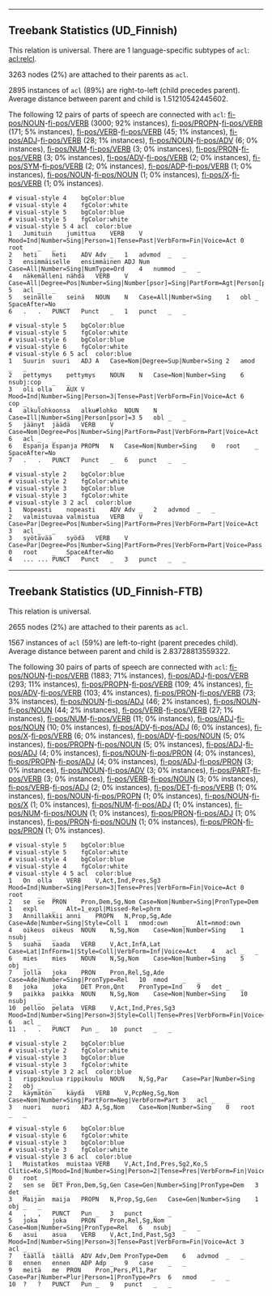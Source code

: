 

--------------------------------------------------------------------------------

## Treebank Statistics (UD_Finnish)

This relation is universal.
There are 1 language-specific subtypes of `acl`: [acl:relcl]().

3263 nodes (2%) are attached to their parents as `acl`.

2895 instances of `acl` (89%) are right-to-left (child precedes parent).
Average distance between parent and child is 1.51210542445602.

The following 12 pairs of parts of speech are connected with `acl`: [fi-pos/NOUN]()-[fi-pos/VERB]() (3000; 92% instances), [fi-pos/PROPN]()-[fi-pos/VERB]() (171; 5% instances), [fi-pos/VERB]()-[fi-pos/VERB]() (45; 1% instances), [fi-pos/ADJ]()-[fi-pos/VERB]() (28; 1% instances), [fi-pos/NOUN]()-[fi-pos/ADV]() (6; 0% instances), [fi-pos/NUM]()-[fi-pos/VERB]() (3; 0% instances), [fi-pos/PRON]()-[fi-pos/VERB]() (3; 0% instances), [fi-pos/ADV]()-[fi-pos/VERB]() (2; 0% instances), [fi-pos/SYM]()-[fi-pos/VERB]() (2; 0% instances), [fi-pos/ADP]()-[fi-pos/VERB]() (1; 0% instances), [fi-pos/NOUN]()-[fi-pos/NOUN]() (1; 0% instances), [fi-pos/X]()-[fi-pos/VERB]() (1; 0% instances).


~~~ conllu
# visual-style 4	bgColor:blue
# visual-style 4	fgColor:white
# visual-style 5	bgColor:blue
# visual-style 5	fgColor:white
# visual-style 5 4 acl	color:blue
1	Jumituin	jumittua	VERB	V	Mood=Ind|Number=Sing|Person=1|Tense=Past|VerbForm=Fin|Voice=Act	0	root	_	_
2	heti	heti	ADV	Adv	_	1	advmod	_	_
3	ensimmäiselle	ensimmäinen	ADJ	Num	Case=All|Number=Sing|NumType=Ord	4	nummod	_	_
4	näkemälleni	nähdä	VERB	V	Case=All|Degree=Pos|Number=Sing|Number[psor]=Sing|PartForm=Agt|Person[psor]=1|VerbForm=Part|Voice=Act	5	acl	_	_
5	seinälle	seinä	NOUN	N	Case=All|Number=Sing	1	obl	_	SpaceAfter=No
6	.	.	PUNCT	Punct	_	1	punct	_	_

~~~


~~~ conllu
# visual-style 5	bgColor:blue
# visual-style 5	fgColor:white
# visual-style 6	bgColor:blue
# visual-style 6	fgColor:white
# visual-style 6 5 acl	color:blue
1	Suurin	suuri	ADJ	A	Case=Nom|Degree=Sup|Number=Sing	2	amod	_	_
2	pettymys	pettymys	NOUN	N	Case=Nom|Number=Sing	6	nsubj:cop	_	_
3	oli	olla	AUX	V	Mood=Ind|Number=Sing|Person=3|Tense=Past|VerbForm=Fin|Voice=Act	6	cop	_	_
4	alkulohkoonsa	alku#lohko	NOUN	N	Case=Ill|Number=Sing|Person[psor]=3	5	obl	_	_
5	jäänyt	jäädä	VERB	V	Case=Nom|Degree=Pos|Number=Sing|PartForm=Past|VerbForm=Part|Voice=Act	6	acl	_	_
6	Espanja	Espanja	PROPN	N	Case=Nom|Number=Sing	0	root	_	SpaceAfter=No
7	.	.	PUNCT	Punct	_	6	punct	_	_

~~~


~~~ conllu
# visual-style 2	bgColor:blue
# visual-style 2	fgColor:white
# visual-style 3	bgColor:blue
# visual-style 3	fgColor:white
# visual-style 3 2 acl	color:blue
1	Nopeasti	nopeasti	ADV	Adv	_	2	advmod	_	_
2	valmistuvaa	valmistua	VERB	V	Case=Par|Degree=Pos|Number=Sing|PartForm=Pres|VerbForm=Part|Voice=Act	3	acl	_	_
3	syötävää	syödä	VERB	V	Case=Par|Degree=Pos|Number=Sing|PartForm=Pres|VerbForm=Part|Voice=Pass	0	root	_	SpaceAfter=No
4	...	...	PUNCT	Punct	_	3	punct	_	_

~~~




--------------------------------------------------------------------------------

## Treebank Statistics (UD_Finnish-FTB)

This relation is universal.

2655 nodes (2%) are attached to their parents as `acl`.

1567 instances of `acl` (59%) are left-to-right (parent precedes child).
Average distance between parent and child is 2.83728813559322.

The following 30 pairs of parts of speech are connected with `acl`: [fi-pos/NOUN]()-[fi-pos/VERB]() (1883; 71% instances), [fi-pos/ADJ]()-[fi-pos/VERB]() (293; 11% instances), [fi-pos/PROPN]()-[fi-pos/VERB]() (109; 4% instances), [fi-pos/ADV]()-[fi-pos/VERB]() (103; 4% instances), [fi-pos/PRON]()-[fi-pos/VERB]() (73; 3% instances), [fi-pos/NOUN]()-[fi-pos/ADJ]() (46; 2% instances), [fi-pos/NOUN]()-[fi-pos/NOUN]() (44; 2% instances), [fi-pos/VERB]()-[fi-pos/VERB]() (27; 1% instances), [fi-pos/NUM]()-[fi-pos/VERB]() (11; 0% instances), [fi-pos/ADJ]()-[fi-pos/NOUN]() (10; 0% instances), [fi-pos/ADV]()-[fi-pos/ADJ]() (6; 0% instances), [fi-pos/X]()-[fi-pos/VERB]() (6; 0% instances), [fi-pos/ADV]()-[fi-pos/NOUN]() (5; 0% instances), [fi-pos/PROPN]()-[fi-pos/NOUN]() (5; 0% instances), [fi-pos/ADJ]()-[fi-pos/ADJ]() (4; 0% instances), [fi-pos/NOUN]()-[fi-pos/PRON]() (4; 0% instances), [fi-pos/PROPN]()-[fi-pos/ADJ]() (4; 0% instances), [fi-pos/ADJ]()-[fi-pos/PRON]() (3; 0% instances), [fi-pos/NOUN]()-[fi-pos/ADV]() (3; 0% instances), [fi-pos/PART]()-[fi-pos/VERB]() (3; 0% instances), [fi-pos/VERB]()-[fi-pos/NOUN]() (3; 0% instances), [fi-pos/VERB]()-[fi-pos/ADJ]() (2; 0% instances), [fi-pos/DET]()-[fi-pos/VERB]() (1; 0% instances), [fi-pos/NOUN]()-[fi-pos/PROPN]() (1; 0% instances), [fi-pos/NOUN]()-[fi-pos/X]() (1; 0% instances), [fi-pos/NUM]()-[fi-pos/ADJ]() (1; 0% instances), [fi-pos/NUM]()-[fi-pos/NOUN]() (1; 0% instances), [fi-pos/PRON]()-[fi-pos/ADJ]() (1; 0% instances), [fi-pos/PRON]()-[fi-pos/NOUN]() (1; 0% instances), [fi-pos/PRON]()-[fi-pos/PRON]() (1; 0% instances).


~~~ conllu
# visual-style 5	bgColor:blue
# visual-style 5	fgColor:white
# visual-style 4	bgColor:blue
# visual-style 4	fgColor:white
# visual-style 4 5 acl	color:blue
1	On	olla	VERB	V,Act,Ind,Pres,Sg3	Mood=Ind|Number=Sing|Person=3|Tense=Pres|VerbForm=Fin|Voice=Act	0	root	_	_
2	se	se	PRON	Pron,Dem,Sg,Nom	Case=Nom|Number=Sing|PronType=Dem	1	expl	_	Alt=1_expl|Missed-Rel=phrm
3	Annillakkii	anni	PROPN	N,Prop,Sg,Ade	Case=Ade|Number=Sing|Style=Coll	1	nmod:own	_	Alt=nmod:own
4	oikeus	oikeus	NOUN	N,Sg,Nom	Case=Nom|Number=Sing	1	nsubj	_	_
5	suaha	saada	VERB	V,Act,InfA,Lat	Case=Lat|InfForm=1|Style=Coll|VerbForm=Inf|Voice=Act	4	acl	_	_
6	mies	mies	NOUN	N,Sg,Nom	Case=Nom|Number=Sing	5	obj	_	_
7	jolla	joka	PRON	Pron,Rel,Sg,Ade	Case=Ade|Number=Sing|PronType=Rel	10	nmod	_	_
8	joka	joka	DET	Pron,Qnt	PronType=Ind	9	det	_	_
9	paikka	paikka	NOUN	N,Sg,Nom	Case=Nom|Number=Sing	10	nsubj	_	_
10	pelloo	pelata	VERB	V,Act,Ind,Pres,Sg3	Mood=Ind|Number=Sing|Person=3|Style=Coll|Tense=Pres|VerbForm=Fin|Voice=Act	6	acl	_	_
11	.	.	PUNCT	Pun	_	10	punct	_	_

~~~


~~~ conllu
# visual-style 2	bgColor:blue
# visual-style 2	fgColor:white
# visual-style 3	bgColor:blue
# visual-style 3	fgColor:white
# visual-style 3 2 acl	color:blue
1	rippikoulua	rippikoulu	NOUN	N,Sg,Par	Case=Par|Number=Sing	2	obj	_	_
2	käymätön	käydä	VERB	V,PcpNeg,Sg,Nom	Case=Nom|Number=Sing|PartForm=Neg|VerbForm=Part	3	acl	_	_
3	nuori	nuori	ADJ	A,Sg,Nom	Case=Nom|Number=Sing	0	root	_	_

~~~


~~~ conllu
# visual-style 6	bgColor:blue
# visual-style 6	fgColor:white
# visual-style 3	bgColor:blue
# visual-style 3	fgColor:white
# visual-style 3 6 acl	color:blue
1	Muistatkos	muistaa	VERB	V,Act,Ind,Pres,Sg2,Ko,S	Clitic=Ko,S|Mood=Ind|Number=Sing|Person=2|Tense=Pres|VerbForm=Fin|Voice=Act	0	root	_	_
2	sen	se	DET	Pron,Dem,Sg,Gen	Case=Gen|Number=Sing|PronType=Dem	3	det	_	_
3	Maijan	maija	PROPN	N,Prop,Sg,Gen	Case=Gen|Number=Sing	1	obj	_	_
4	,	,	PUNCT	Pun	_	3	punct	_	_
5	joka	joka	PRON	Pron,Rel,Sg,Nom	Case=Nom|Number=Sing|PronType=Rel	6	nsubj	_	_
6	asui	asua	VERB	V,Act,Ind,Past,Sg3	Mood=Ind|Number=Sing|Person=3|Tense=Past|VerbForm=Fin|Voice=Act	3	acl	_	_
7	täällä	täällä	ADV	Adv,Dem	PronType=Dem	6	advmod	_	_
8	ennen	ennen	ADP	Adp	_	9	case	_	_
9	meitä	me	PRON	Pron,Pers,Pl1,Par	Case=Par|Number=Plur|Person=1|PronType=Prs	6	nmod	_	_
10	?	?	PUNCT	Pun	_	9	punct	_	_

~~~


